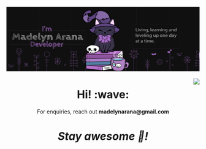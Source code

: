 ![image](assets/madelynarana.svg)

<a href="https://github.com/madelynarana">
  <img align="right" src="https://github-readme-stats.vercel.app/api/top-langs/?username=madelynarana&layout=compact" />
</a>
<p>

<h1 align='center'> Hi! :wave:</h1>
<p align='center'>For enquiries, reach out <b>madelynarana@gmail.com</b></p>

<h1 align='center'><i>Stay awesome 🖤!</i></h1>
